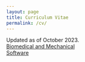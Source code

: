 ```yaml
---
layout: page
title: Curriculum Vitae
permalink: /cv/
---
```

<!--
This is the base Jekyll theme. You can find out more info about customizing your Jekyll theme, as well as basic Jekyll usage documentation at [jekyllrb.com](http://jekyllrb.com/)

You can find the source code for the Jekyll new theme at:
{% include icon-github.html username="jglovier" %} /
[jekyll-new](https://github.com/jglovier/jekyll-new)

You can find the source code for Jekyll at
{% include icon-github.html username="jekyll" %} /
[jekyll](https://github.com/jekyll/jekyll)
-->

Updated as of October 2023.<br>
<a href="_Joshua-Ching-2023-10-03-mechanical.pdf">Biomedical and Mechanical</a><br>
<a href="_Joshua-Ching-2023-10-03-software.pdf">Software</a><br>
<!-- [Mechanical and Biomedical](/_Joshua-Ching-2023-10-03-mechanical.pdf)<br>
[Software](/_Joshua-Ching-2023-10-03-software.pdf)<br> -->